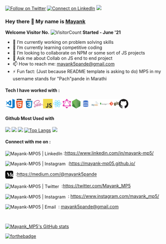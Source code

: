 [![Follow on Twitter](https://img.shields.io/badge/--twitter?label=Twitter&logo=Twitter&style=social)](https://twitter.com/Mayank_MP5) 
[![Connect on LinkedIn](https://img.shields.io/badge/--linkedin?label=LinkedIn&logo=LinkedIn&style=social)](https://www.linkedin.com/in/mayank-mp5/)
![](https://komarev.com/ghpvc/?username=Mayank-MP05&color=green)
### Hey there 👋 My name is [Mayank](https://mayank-mp05.github.io/)
**Welcome Visitor No.**  ![VisitorCount](https://profile-counter.glitch.me/{Mayank-MP05}/count.svg) **Started - June '21**
- 🔭 I’m currently working on problem solving skills
- 🌱 I’m currently learning competitive coding
- 👯 I’m looking to collaborate on NPM or some sort of JS projects
- 💬 Ask me about Collab on JS end to end project
- 📫 How to reach me: [mayank5pande@gmail.com](mailto:mayank5pande@gmail.com)
- ⚡ Fun fact: (Just because README template is asking to do) MP5 in my username stands for "Pach"pande in Marathi

#### Tech I have worked with :

<img align="left" alt="Visual Studio Code" width="30px" src="https://raw.githubusercontent.com/github/explore/80688e429a7d4ef2fca1e82350fe8e3517d3494d/topics/visual-studio-code/visual-studio-code.png" />

<img align="left" alt="HTML5" width="30px" src="https://raw.githubusercontent.com/github/explore/80688e429a7d4ef2fca1e82350fe8e3517d3494d/topics/html/html.png" />
<img align="left" alt="CSS3" width="30px" src="https://raw.githubusercontent.com/github/explore/80688e429a7d4ef2fca1e82350fe8e3517d3494d/topics/css/css.png" />
<img align="left" alt="Sass" width="30px" src="https://raw.githubusercontent.com/github/explore/80688e429a7d4ef2fca1e82350fe8e3517d3494d/topics/sass/sass.png" />
<img align="left" alt="JavaScript" width="30px" src="https://raw.githubusercontent.com/github/explore/80688e429a7d4ef2fca1e82350fe8e3517d3494d/topics/javascript/javascript.png" />
<img align="left" alt="React" width="30px" src="https://raw.githubusercontent.com/github/explore/80688e429a7d4ef2fca1e82350fe8e3517d3494d/topics/react/react.png" />

<img align="left" alt="GraphQL" width="30px" src="https://raw.githubusercontent.com/github/explore/80688e429a7d4ef2fca1e82350fe8e3517d3494d/topics/graphql/graphql.png" />
<img align="left" alt="Node.js" width="30px" src="https://raw.githubusercontent.com/github/explore/80688e429a7d4ef2fca1e82350fe8e3517d3494d/topics/nodejs/nodejs.png" />
<img align="left" alt="SQL" width="30px" src="https://raw.githubusercontent.com/github/explore/80688e429a7d4ef2fca1e82350fe8e3517d3494d/topics/sql/sql.png" />
<img align="left" alt="MySQL" width="30px" src="https://raw.githubusercontent.com/github/explore/80688e429a7d4ef2fca1e82350fe8e3517d3494d/topics/mysql/mysql.png" />
<img align="left" alt="MongoDB" width="30px" src="https://raw.githubusercontent.com/github/explore/80688e429a7d4ef2fca1e82350fe8e3517d3494d/topics/mongodb/mongodb.png" />
<img align="left" alt="Git" width="30px" src="https://raw.githubusercontent.com/github/explore/80688e429a7d4ef2fca1e82350fe8e3517d3494d/topics/git/git.png" />
<img align="left" alt="GitHub" width="30px" src="https://raw.githubusercontent.com/github/explore/78df643247d429f6cc873026c0622819ad797942/topics/github/github.png" />

<br />
<br />

#### Github Most Used with

![](https://github-profile-summary-cards.vercel.app/api/cards/profile-details?username=Mayank-MP05&theme=github_dark)
![](https://github-profile-summary-cards.vercel.app/api/cards/repos-per-language?username=Mayank-MP05&theme=github_dark)
![](https://github-profile-summary-cards.vercel.app/api/cards/most-commit-language?username=Mayank-MP05&theme=github_dark)
[![Top Langs](https://github-readme-stats.vercel.app/api/top-langs/?username=Mayank-MP05&langs_count=8&layout=compact)](https://github.com/Mayank-MP05/)
![](https://github-profile-summary-cards.vercel.app/api/cards/productive-time?username=Mayank-MP05&theme=github_dark)

#### Connect with me on :

<img align="center" alt="Mayank-MP05 | LinkedIn" width="25px" src="https://cdn.jsdelivr.net/npm/simple-icons@v3/icons/linkedin.svg" />&nbsp;:https://www.linkedin.com/in/mayank-mp5/

<img align="center" alt="Mayank-MP05 | Instagram" width="25px" src="https://simpleicons.org/icons/windowsterminal.svg" /> &nbsp;:https://mayank-mp05.github.io/

<img align="center" alt="Mayank-MP05 | Instagram" width="25px" src="https://raw.githubusercontent.com/simple-icons/simple-icons/ed4a5bf635c3e9716b6cad0862b19aad877186e8/icons/medium.svg" /> &nbsp;:https://medium.com/@mayank5pande

<img align="center" alt="Mayank-MP05 | Twitter" width="25px" src="https://cdn.jsdelivr.net/npm/simple-icons@v3/icons/twitter.svg" /> &nbsp;:https://twitter.com/Mayank_MP5

<img align="center" alt="Mayank-MP05 | Instagram" width="25px" src="https://cdn.jsdelivr.net/npm/simple-icons@v3/icons/instagram.svg" />&nbsp; : https://www.instagram.com/mayank_mp5/

<img align="center" alt="Mayank-MP05 | Email" width="25px" src="https://simpleicon.com/wp-content/uploads/new-email.png" />&nbsp; : [mayank5pande@gmail.com](mailto:mayank5pande@gmail.com)

<br />

[![Mayank_MP5's GitHub stats](https://github-readme-stats.vercel.app/api?username=Mayank-MP05&show_icons=true&theme=radical)](https://github.com/Mayank-MP05)


[![forthebadge](https://forthebadge.com/images/badges/built-with-love.svg)](https://mayank-mp05.github.io/)
